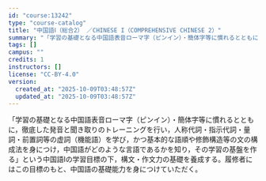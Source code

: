 ```yaml
---
id: "course:13242"
type: "course-catalog"
title: "中国語Ⅰ（総合2） ／CHINESE I（COMPREHENSIVE CHINESE 2）"
summary: "「学習の基礎となる中国語表音ローマ字（ピンイン）・簡体字等に慣れるとともに，徹底した発音と聞き取りのトレーニングを行い，人称代詞・指示代詞・量詞・前置詞等の虚詞（機能語）を学び，かつ基本的な語順や修飾構造等の文の構成法を身につけ，中国語がど…"
tags: []
campus: ""
credits: 1
instructors: []
license: "CC-BY-4.0"
version:
  created_at: "2025-10-09T03:48:57Z"
  updated_at: "2025-10-09T03:48:57Z"
---
```

「学習の基礎となる中国語表音ローマ字（ピンイン）・簡体字等に慣れるとともに，徹底した発音と聞き取りのトレーニングを行い，人称代詞・指示代詞・量詞・前置詞等の虚詞（機能語）を学び，かつ基本的な語順や修飾構造等の文の構成法を身につけ，中国語がどのような言語であるかを知り，その学習の基盤を作る」という中国語Ⅰの学習目標の下，構文・作文力の基礎を養成する。履修者にはこの目標のもと、中国語の基礎能力を身につけていただく。
